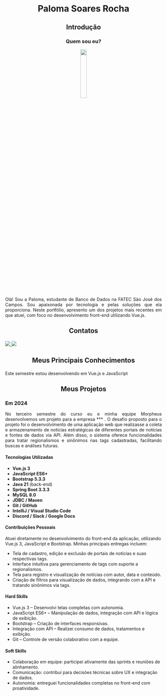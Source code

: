 # <p align="center">Paloma Soares Rocha</p>

## <p align="center">Introdução</p>

### <p align="center"> Quem sou eu?</p>

<p align="center"><img src="link" width="20%"></p>

<p align="justify">Olá! Sou a Paloma, estudante de Banco de Dados na FATEC São José dos Campos. Sou apaixonada por tecnologia e pelas soluções que ela proporciona. Neste portfólio, apresento um dos projetos mais recentes em que atuei, com foco no desenvolvimento front-end utilizando Vue.js.</p>

##  <p align="center">Contatos</p>
[<img src="https://img.shields.io/badge/GitHub-100000?style=for-the-badge&logo=github&logoColor=white" /> ](https://github.com/PalomaSoaresR)
[<img src="https://img.shields.io/badge/LinkedIn-0077B5?style=for-the-badge&logo=linkedin&logoColor=white" />](https://linkedin.com/in/paloma-soares-rocha)

## <p align="center">Meus Principais Conhecimentos</p>
<p align="justify">Este semestre estou desenvolvendo em Vue.js e JavaScript </p>


##  <p align="center">Meus Projetos</p>

### Em 2024
<p align="justify">No terceiro semestre do curso eu e minha equipe Morpheus desenvolvemos um projeto para a empresa *** . O desafio proposto para o projeto foi o desenvolvimento de uma aplicação web que realizasse a coleta e armazenamento de notícias estratégicas de diferentes portais de notícias e fontes de dados via API. Além disso, o sistema oferece funcionalidades para tratar regionalismos e sinônimos nas tags cadastradas, facilitando buscas e análises futuras. </p>


#### Tecnologias Utilizadas
- **Vue.js 3**  
- **JavaScript ES6+**  
- **Bootstrap 5.3.3**  
- **Java 21** (back-end)  
- **Spring Boot 3.3.3**  
- **MySQL 8.0**  
- **JDBC / Maven**  
- **Git / GitHub**  
- **IntelliJ / Visual Studio Code**  
- **Discord / Slack / Google Docs**


#### Contribuições Pessoais
Atuei diretamente no desenvolvimento do front-end da aplicação, utilizando Vue.js 3, JavaScript e Bootstrap.
Minhas principais entregas incluem:
- Tela de cadastro, edição e exclusão de portais de notícias e suas respectivas tags.
- Interface intuitiva para gerenciamento de tags com suporte a regionalismos.
- Tela para registro e visualização de notícias com autor, data e conteúdo.
- Criação de filtros para visualização de dados, integrando com a API e tratando sinônimos via tags.

#### Hard Skills
- Vue.js 3 – Desenvolvi telas completas com autonomia.
- JavaScript ES6+ – Manipulação de dados, integração com API e lógica de exibição.
- Bootstrap – Criação de interfaces responsivas.
- Integração com API – Realizei consumo de dados, tratamentos e exibição.
- Git – Controle de versão colaborativo com a equipe.

#### Soft Skills
- Colaboração em equipe: participei ativamente das sprints e reuniões de alinhamento.
- Comunicação: contribuí para decisões técnicas sobre UX e integração de dados.
- Autonomia: entreguei funcionalidades completas no front-end com proatividade.






